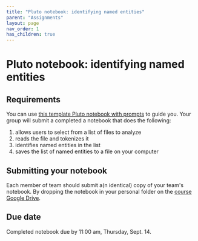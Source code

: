 ```yaml
---
title: "Pluto notebook: identifying named entities"
parent: "Assignments"
layout: page
nav_order: 1
has_children: true
---
```


# Pluto notebook: identifying named entities

## Requirements

You can use [this template Pluto notebook with prompts](./assignment1.html) to guide you. Your group will submit a completed a notebook that does the following:

1. allows users to select from a list of files to analyze
2. reads the file and tokenizes it
3. identifies named entities in the list
3. saves the list of named entities to a file on your computer


## Submitting your notebook

Each member of team should submit a(n identical) copy of your team's notebook.  By dropping the notebook in your personal folder on the [course Google Drive](https://drive.google.com/drive/u/0/folders/16AqmgQKUxF0Rx-1DEO5KVcVYedKjzXiH).

## Due date

Completed notebook due by 11:00 am, Thursday, Sept. 14.